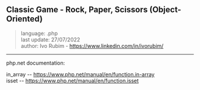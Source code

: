 ## Classic Game - Rock, Paper, Scissors (Object-Oriented)

>language: .php<br/>
>last update: 27/07/2022<br/>
>author: Ivo Rubim - https://www.linkedin.com/in/ivorubim/<br/>

---

php.net documentation:<br/>

in_array -- https://www.php.net/manual/en/function.in-array<br/>
isset -- https://www.php.net/manual/en/function.isset<br/>